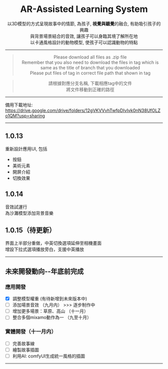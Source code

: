 <div align="center">

  # AR-Assisted Learning System
  
  以3D模型的方式呈現故事中的情節, 為孩子, **視覺與聽覺**的融合, 有助吸引孩子的興趣  
  與背景場景結合的音效, 讓孩子可以身臨其境了解所在地  
  以卡通風格設計的動物模型, 使孩子可以認識動物的特點  
<hr>

> Please download all files as .zip file  
> Remember that you also need to download the files in tag which is same as the title of branch that you downloaded  
> Please put files of tag in correct file path that shown in tag


> 請根據對應分支名稱, 下載相應tag中的文件  
> 將文件移動到正確的路徑

<hr>

</div>

備用下載地址: https://drive.google.com/drive/folders/12gVKVVvhTwfpDIvIvk0nN38UfOLZo1QM?usp=sharing

<hr>

## 1.0.13
重新設計應用UI, 包括
- 按鈕
- 美術元素
- 開屏介紹
- 切換效果
  
## 1.0.14
音效試運行   
為沙灘模型添加背景音樂

## 1.0.15（待更新）
界面上半部分重做，中英切換選項延伸至相機畫面   
增設下拉式選項播放旁白，支援中英播放

<hr>

## 未來開發動向--年底前完成

### 應用開發
- [x] 調整模型權重 (有待新增到未來版本中)
- [ ] 添加場景音效 （九月内） >>> 逐步制作中
- [ ] 增加更多場景：草原、高山 （十一月）
- [ ] 整合多個mixamo動作為一 （九至十月）

### 實體開發（十一月内）
- [ ] 完善故事線
- [ ] 繪製故事插圖 
- [ ] 利用AI: comfyUI生成統一風格的插圖

<hr>
